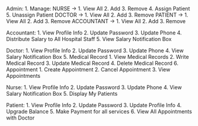 Admin: 
	1. Manage:
		NURSE -> 
			1. View All
			2. Add
			3. Remove
			4. Assign Patient
			5. Unassign Patient
		DOCTOR ->
			1. View All
			2. Add
			3. Remove
		PATIENT ->
			1. View All
			2. Add
			3. Remove
		ACCOUNTANT ->
			1. View All
			2. Add
			3. Remove

Accountant:
	1. View Profile Info
	2. Update Password
	3. Update Phone
	4. Distribute Salary to All Hospital Staff
	5. View Salary Notification Box

Doctor:
	1. View Profile Info
	2. Update Password
	3. Update Phone
	4. View Salary Notification Box
	5. Medical Record
		1. View Medical Records
		2. Write Medical Record
		3. Update Medical Record
		4. Delete Medical Record
	6. Appointment
		1. Create Appointment
		2. Cancel Appointment
		3. View Appointments

Nurse:
	1. View Profile Info
	2. Update Password
	3. Update Phone
	4. View Salary Notification Box
	5. Display My Patients

Patient:
	1. View Profile Info
	2. Update Password
	3. Update Profile Info
	4. Upgrade Balance
	5. Make Payment for all services
	6. View All Appointments with Doctor

